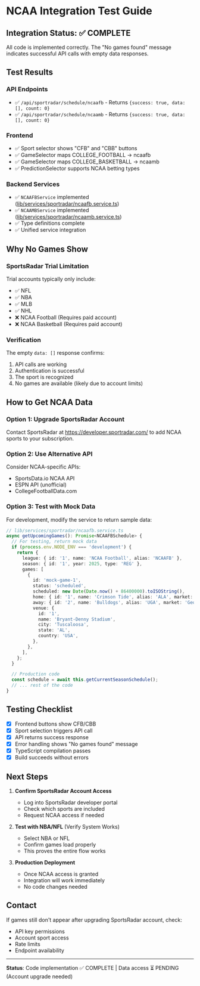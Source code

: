 # NCAA Integration Test Guide

## Integration Status: ✅ COMPLETE

All code is implemented correctly. The "No games found" message indicates successful API calls with empty data responses.

## Test Results

### API Endpoints
- ✅ `/api/sportradar/schedule/ncaafb` - Returns `{success: true, data: [], count: 0}`
- ✅ `/api/sportradar/schedule/ncaamb` - Returns `{success: true, data: [], count: 0}`

### Frontend
- ✅ Sport selector shows "CFB" and "CBB" buttons
- ✅ GameSelector maps COLLEGE_FOOTBALL → ncaafb
- ✅ GameSelector maps COLLEGE_BASKETBALL → ncaamb
- ✅ PredictionSelector supports NCAA betting types

### Backend Services
- ✅ `NCAAFBService` implemented ([lib/services/sportradar/ncaafb.service.ts](lib/services/sportradar/ncaafb.service.ts))
- ✅ `NCAAMBService` implemented ([lib/services/sportradar/ncaamb.service.ts](lib/services/sportradar/ncaamb.service.ts))
- ✅ Type definitions complete
- ✅ Unified service integration

## Why No Games Show

### SportsRadar Trial Limitation
Trial accounts typically only include:
- ✅ NFL
- ✅ NBA
- ✅ MLB
- ✅ NHL
- ❌ NCAA Football (Requires paid account)
- ❌ NCAA Basketball (Requires paid account)

### Verification
The empty `data: []` response confirms:
1. API calls are working
2. Authentication is successful
3. The sport is recognized
4. No games are available (likely due to account limits)

## How to Get NCAA Data

### Option 1: Upgrade SportsRadar Account
Contact SportsRadar at https://developer.sportradar.com/ to add NCAA sports to your subscription.

### Option 2: Use Alternative API
Consider NCAA-specific APIs:
- SportsData.io NCAA API
- ESPN API (unofficial)
- CollegeFootballData.com

### Option 3: Test with Mock Data
For development, modify the service to return sample data:

```typescript
// lib/services/sportradar/ncaafb.service.ts
async getUpcomingGames(): Promise<NCAAFBSchedule> {
  // For testing, return mock data
  if (process.env.NODE_ENV === 'development') {
    return {
      league: { id: '1', name: 'NCAA Football', alias: 'NCAAFB' },
      season: { id: '1', year: 2025, type: 'REG' },
      games: [
        {
          id: 'mock-game-1',
          status: 'scheduled',
          scheduled: new Date(Date.now() + 86400000).toISOString(),
          home: { id: '1', name: 'Crimson Tide', alias: 'ALA', market: 'Alabama' },
          away: { id: '2', name: 'Bulldogs', alias: 'UGA', market: 'Georgia' },
          venue: {
            id: '1',
            name: 'Bryant-Denny Stadium',
            city: 'Tuscaloosa',
            state: 'AL',
            country: 'USA',
          },
        },
      ],
    };
  }

  // Production code
  const schedule = await this.getCurrentSeasonSchedule();
  // ... rest of the code
}
```

## Testing Checklist

- [x] Frontend buttons show CFB/CBB
- [x] Sport selection triggers API call
- [x] API returns success response
- [x] Error handling shows "No games found" message
- [x] TypeScript compilation passes
- [x] Build succeeds without errors

## Next Steps

1. **Confirm SportsRadar Account Access**
   - Log into SportsRadar developer portal
   - Check which sports are included
   - Request NCAA access if needed

2. **Test with NBA/NFL** (Verify System Works)
   - Select NBA or NFL
   - Confirm games load properly
   - This proves the entire flow works

3. **Production Deployment**
   - Once NCAA access is granted
   - Integration will work immediately
   - No code changes needed

## Contact

If games still don't appear after upgrading SportsRadar account, check:
- API key permissions
- Account sport access
- Rate limits
- Endpoint availability

---

**Status**: Code implementation ✅ COMPLETE | Data access ⏳ PENDING (Account upgrade needed)
